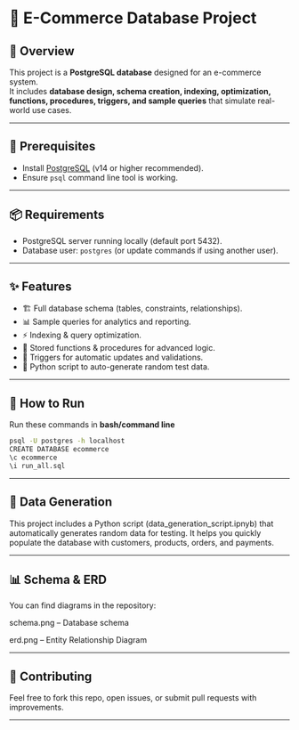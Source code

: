 # 🛒 E-Commerce Database Project  

## 📌 Overview  
This project is a **PostgreSQL database** designed for an e-commerce system.  
It includes **database design, schema creation, indexing, optimization, functions, procedures, triggers, and sample queries** that simulate real-world use cases.  

---

## 🔧 Prerequisites  
- Install [PostgreSQL](https://www.postgresql.org/download/) (v14 or higher recommended).  
- Ensure `psql` command line tool is working.  

---

## 📦 Requirements  
- PostgreSQL server running locally (default port 5432).  
- Database user: `postgres` (or update commands if using another user).  

---

## ✨ Features  

- 🏗️ Full database schema (tables, constraints, relationships).  
- 📊 Sample queries for analytics and reporting.  
- ⚡ Indexing & query optimization.  
- 🔄 Stored functions & procedures for advanced logic.  
- 🔔 Triggers for automatic updates and validations.  
- 🐍 Python script to auto-generate random test data.  

---

## 🚀 How to Run  

Run these commands in **bash/command line** 

```bash
psql -U postgres -h localhost
CREATE DATABASE ecommerce
\c ecommerce 
\i run_all.sql
```
---

## 🐍 Data Generation

This project includes a Python script (data_generation_script.ipnyb) that automatically generates random data for testing.
It helps you quickly populate the database with customers, products, orders, and payments.

---

## 📊 Schema & ERD

You can find diagrams in the repository:

schema.png – Database schema

erd.png – Entity Relationship Diagram

---

## 🤝 Contributing

Feel free to fork this repo, open issues, or submit pull requests with improvements.

---





